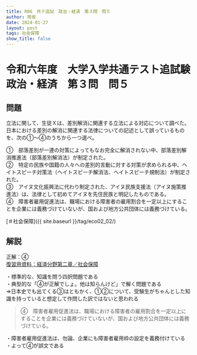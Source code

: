 ```yaml
---
title: R06　共テ追試　政治・経済　第３問　問５
author: 雨坂
date: 2024-01-27
layout: post
tags: 社会保障
show_title: false
---
```

  
# 令和六年度　大学入学共通テスト追試験　政治・経済　第３問　問５  
  
## 問題  
立法に関して、生徒Ｘは、差別解消に関連する立法による対応について調べた。日本における差別の解消に関連する法律についての記述として誤っているものを、次の①〜④のうちから一つ選べ。  
  
①　部落差別が一連の対策によってもなお完全に解消されない中、部落差別解消推進法（部落差別解消法）が制定された。  
②　特定の民族や国籍の人々への差別的言動に対する対策が求められる中、ヘイトスピーチ対策法（ヘイトスピーチ解消法、ヘイトスピーチ規制法）が制定された。  
③　アイヌ文化振興法に代わり制定された、アイヌ民族支援法（アイヌ施策推進法）は、法律として初めてアイヌを先住民族と明記したものである。  
④　障害者雇用促進法は、職場における障害者の雇用割合を一定以上にすることを企業には義務づけていないが、国および地方公共団体には義務づけている。  
  
[＃社会保障]({{ site.baseurl }}/tag/eco02_02/)  
  
## 解説  
正解：④  
[復習用資料：経済分野第二章／社会保障](https://teacheramesaka.github.io/highschooleconomics/02_02.html)
  
・標準的な、知識を問う四択問題である  
・典型的な「④が正解でしょ。他は知らんけど」で解く問題である  
⇒日本史でも出てくる③はともかく、①②について、受験生がちゃんとした知識を持っていると想定して作問した訳ではないと思われる  
  
>④　障害者雇用促進法は、職場における障害者の雇用割合を一定以上にすることを企業には義務づけていないが、国および地方公共団体には義務づけている。  
  
・障害者雇用促進法は、勿論、企業にも障害者雇用枠の設定を義務付けている  
・よって④が誤文である  
